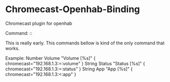 # Chromecast-Openhab-Binding
Chromecast plugin for openhab

Command:
<ip>:<direction>:<command>

This is really early.
This commands bellow is kind of the only command that works.

Example:
Number  Volume "Volume [%s]" { chromecast="192.168.1.3:=:volume" }
String  Status "Status [%s]" { chromecast="192.168.1.3:=:status" }
String  App "App [%s]" { chromecast="192.168.1.3:<:app" }
